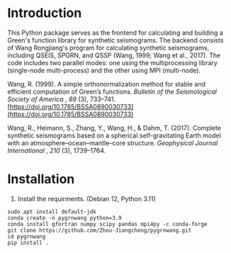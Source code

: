 # **Introduction**

This Python package serves as the frontend for calculating and building a Green's function library for synthetic seismograms. The backend consists of Wang Rongjiang's program for calculating synthetic seismograms, including QSEIS, SPGRN, and QSSP (Wang, 1999; Wang et al., 2017). The code includes two parallel modes: one using the multiprocessing library (single-node multi-process) and the other using MPI (multi-node).

Wang, R. (1999). A simple orthonormalization method for stable and efficient computation of Green’s functions.  *Bulletin of the Seismological Society of America* ,  *89* (3), 733–741. [https://doi.org/10.1785/BSSA0890030733](https://doi.org/10.1785/BSSA0890030733)

Wang, R., Heimann, S., Zhang, Y., Wang, H., & Dahm, T. (2017). Complete synthetic seismograms based on a spherical self-gravitating Earth model with an atmosphere–ocean–mantle–core structure.  *Geophysical Journal International* ,  *210* (3), 1739–1764.

# Installation

1. Install the requirments. (Debian 12, Python 3.11)

```
sudo apt install default-jdk
conda create -n pygrnwang python=3.9
conda install gfortran numpy scipy pandas mpi4py -c conda-forge
git clone https://github.com/Zhou-Jiangcheng/pygrnwang.git
cd pygrnwang
pip install .
```
